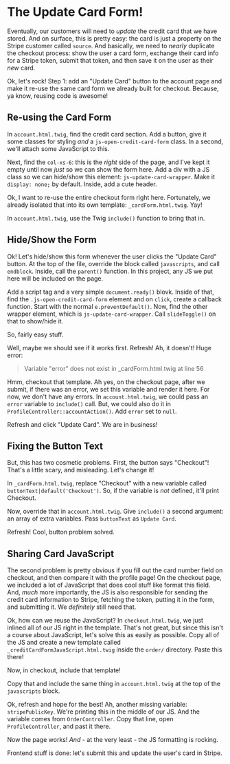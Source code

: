 # The Update Card Form!

Eventually, our customers will need to *update* the credit card that we have stored.
And on surface, this is pretty easy: the card is just a property on the Stripe customer
called `source`. And basically, we need to *nearly* duplicate the checkout process:
show the user a card form, exchange their card info for a Stripe token, submit that
token, and then save it on the user as their *new* card.

Ok, let's rock! Step 1: add an "Update Card" button to the account page and make it
re-use the same card form we already built for checkout. Because, ya know, reusing
code is awesome!

## Re-using the Card Form

In `account.html.twig`, find the credit card section. Add a button, give it some
classes for styling *and* a `js-open-credit-card-form` class. In a second, we'll
attach some JavaScript to this.

Next, find the `col-xs-6`: this is the *right* side of the page, and I've kept it
empty until now *just* so we can show the form here. Add a div with a JS class
so we can hide/show this element: `js-update-card-wrapper`. Make it `display: none;`
by default. Inside, add a cute header.

Ok, I want to re-use the entire checkout form right here. Fortunately, we already
isolated that into its own template: `_cardForm.html.twig`. Yay!

In `account.html.twig`, use the Twig `include()` function to bring that in.

## Hide/Show the Form

Ok! Let's hide/show this form whenever the user clicks the "Update Card" button.
At the top of the file, override the block called `javascripts`, and call `endblock`.
Inside, call the `parent()` function. In this project, any JS we put here will
be included on the page.

Add a script tag and a very simple `document.ready()` blovk. Inside of that, find
the `.js-open-credit-card-form` element and on `click`, create a callback function.
Start with the normal `e.preventDefault()`. Now, find the other wrapper element, which
is `js-update-card-wrapper`. Call `slideToggle()` on that to show/hide it.

So, fairly easy stuff.

Well, maybe we should see if it works first. Refresh! Ah, it doesn't! Huge error:

> Variable "error" does not exist in _cardForm.html.twig at line 56

Hmm, checkout that template. Ah yes, on the checkout page, after we submit, if there
was an error, we set this variable and render it here. For now, we don't have any
errors. In `account.html.twig`, we could pass an `error` variable to `include()`
call. But, we could also do it in `ProfileController::accountAction()`. Add `error`
set to `null`.

Refresh and click "Update Card". We are in business!

## Fixing the Button Text

But, this has two cosmetic problems. First, the button says "Checkout"! That's a little
scary, and misleading. Let's change it!

In `_cardForm.html.twig`, replace "Checkout" with a new variable called
`buttonText|default('Checkout')`. So, if the variable is *not* defined, it'll print
Checkout.

Now, override that in `account.html.twig`. Give `include()` a second argument:
an array of extra variables. Pass `buttonText` as `Update Card`.

Refresh! Cool, button problem solved.

## Sharing Card JavaScript

The second problem is pretty obvious if you fill out the card number field on checkout,
and then compare it with the profile page! On the checkout page, we included a lot
of JavaScript that does cool stuff like format this field. And, *much* more importantly,
the JS is also responsible for sending the credit card information to Stripe, fetching
the token, putting it in the form, and submitting it. We *definitely* still need
that.

Ok, how can we reuse the JavaScript? In `checkout.html.twig`, we just inlined all
of our JS right in the template. That's not great, but since this isn't a course
about JavaScript, let's solve this as easily as possible. Copy all of the JS and
create a new template called `_creditCardFormJavaScript.html.twig` inside the `order/`
directory. Paste this there!

Now, in checkout, include that template!

Copy that and include the same thing in `account.html.twig` at the top of the `javascripts`
block.

Ok, refresh and hope for the best! Ah, another missing variable: `stripePublicKey`.
We're printing this in the middle of our JS. And the variable comes from `OrderController`.
Copy that line, open `ProfileController`, and past it there.

Now the page works! *And* - at the very least - the JS formatting is rocking.

Frontend stuff is done: let's submit this and update the user's card in Stripe.
